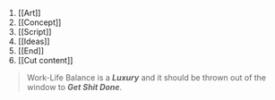 1. [[Art]]
2. [[Concept]]
3. [[Script]]
4. [[Ideas]]
5. [[End]]
6. [[Cut content]]

> Work-Life Balance is a ***Luxury*** and it should be thrown out of the window to ***Get Shit Done***.

